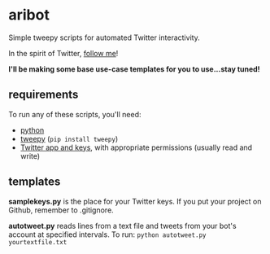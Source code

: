# aribot
Simple tweepy scripts for automated Twitter interactivity.

In the spirit of Twitter, [follow me](http://twitter.com/imariari)!

__I'll be making some base use-case templates for you to use...stay tuned!__

## requirements

To run any of these scripts, you'll need:
- [python](https://www.python.org/downloads/)
- [tweepy](https://github.com/tweepy/tweepy) (`pip install tweepy`)
- [Twitter app and keys](https://apps.twitter.com/), with appropriate permissions (usually read and write)

## templates

__samplekeys.py__ is the place for your Twitter keys. If you put your project on Github, remember to .gitignore.

__autotweet.py__ reads lines from a text file and tweets from your bot's account at specified intervals. To run: `python autotweet.py yourtextfile.txt`
